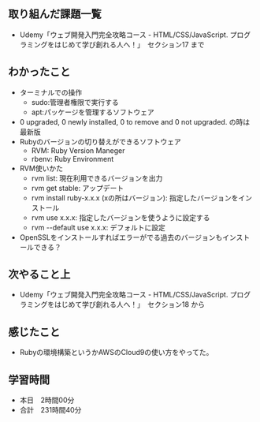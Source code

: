 ## 取り組んだ課題一覧
- Udemy「ウェブ開発入門完全攻略コース - HTML/CSS/JavaScript. プログラミングをはじめて学び創れる人へ！」　セクション17 まで
## わかったこと
- ターミナルでの操作
    - sudo:管理者権限で実行する
    - apt:パッケージを管理するソフトウェア
- 0 upgraded, 0 newly installed, 0 to remove and 0 not upgraded. の時は最新版
- Rubyのバージョンの切り替えができるソフトウェア
    - RVM: Ruby Version Maneger
    - rbenv: Ruby Environment
- RVM使いかた
    - rvm list: 現在利用できるバージョンを出力
    - rvm get stable: アップデート
    - rvm install ruby-x.x.x (xの所はバージョン): 指定したバージョンをインストール
    - rvm use x.x.x: 指定したバージョンを使うように設定する
    - rvm --default use x.x.x: デフォルトに設定
- OpenSSLをインストールすればエラーがでる過去のバージョンもインストールできる？
## 次やること上
- Udemy「ウェブ開発入門完全攻略コース - HTML/CSS/JavaScript. プログラミングをはじめて学び創れる人へ！」　セクション18 から
## 感じたこと
- Rubyの環境構築というかAWSのCloud9の使い方をやってた。
## 学習時間
- 本日　2時間00分
- 合計　231時間40分